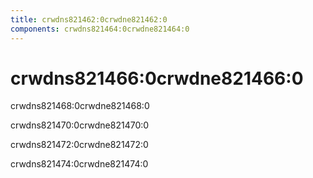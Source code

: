 ```yaml
---
title: crwdns821462:0crwdne821462:0
components: crwdns821464:0crwdne821464:0
---
```

# crwdns821466:0crwdne821466:0

<p class="description">crwdns821468:0crwdne821468:0</p>

crwdns821470:0crwdne821470:0

crwdns821472:0crwdne821472:0

crwdns821474:0crwdne821474:0